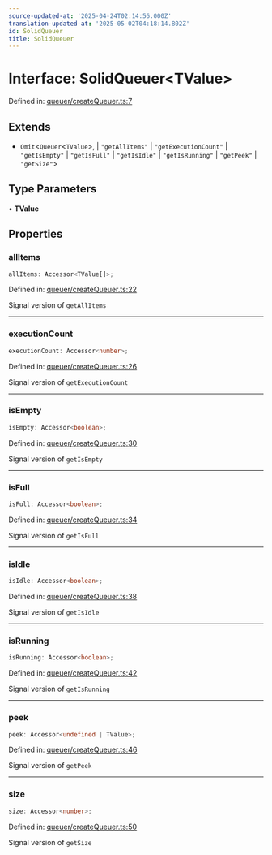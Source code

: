 ```yaml
---
source-updated-at: '2025-04-24T02:14:56.000Z'
translation-updated-at: '2025-05-02T04:18:14.802Z'
id: SolidQueuer
title: SolidQueuer
---
```


<!-- DO NOT EDIT: this page is autogenerated from the type comments -->

# Interface: SolidQueuer\<TValue\>

Defined in: [queuer/createQueuer.ts:7](https://github.com/TanStack/pacer/blob/main/packages/solid-pacer/src/queuer/createQueuer.ts#L7)

## Extends

- `Omit`\<`Queuer`\<`TValue`\>, 
  \| `"getAllItems"`
  \| `"getExecutionCount"`
  \| `"getIsEmpty"`
  \| `"getIsFull"`
  \| `"getIsIdle"`
  \| `"getIsRunning"`
  \| `"getPeek"`
  \| `"getSize"`\>

## Type Parameters

• **TValue**

## Properties

### allItems

```ts
allItems: Accessor<TValue[]>;
```

Defined in: [queuer/createQueuer.ts:22](https://github.com/TanStack/pacer/blob/main/packages/solid-pacer/src/queuer/createQueuer.ts#L22)

Signal version of `getAllItems`

***

### executionCount

```ts
executionCount: Accessor<number>;
```

Defined in: [queuer/createQueuer.ts:26](https://github.com/TanStack/pacer/blob/main/packages/solid-pacer/src/queuer/createQueuer.ts#L26)

Signal version of `getExecutionCount`

***

### isEmpty

```ts
isEmpty: Accessor<boolean>;
```

Defined in: [queuer/createQueuer.ts:30](https://github.com/TanStack/pacer/blob/main/packages/solid-pacer/src/queuer/createQueuer.ts#L30)

Signal version of `getIsEmpty`

***

### isFull

```ts
isFull: Accessor<boolean>;
```

Defined in: [queuer/createQueuer.ts:34](https://github.com/TanStack/pacer/blob/main/packages/solid-pacer/src/queuer/createQueuer.ts#L34)

Signal version of `getIsFull`

***

### isIdle

```ts
isIdle: Accessor<boolean>;
```

Defined in: [queuer/createQueuer.ts:38](https://github.com/TanStack/pacer/blob/main/packages/solid-pacer/src/queuer/createQueuer.ts#L38)

Signal version of `getIsIdle`

***

### isRunning

```ts
isRunning: Accessor<boolean>;
```

Defined in: [queuer/createQueuer.ts:42](https://github.com/TanStack/pacer/blob/main/packages/solid-pacer/src/queuer/createQueuer.ts#L42)

Signal version of `getIsRunning`

***

### peek

```ts
peek: Accessor<undefined | TValue>;
```

Defined in: [queuer/createQueuer.ts:46](https://github.com/TanStack/pacer/blob/main/packages/solid-pacer/src/queuer/createQueuer.ts#L46)

Signal version of `getPeek`

***

### size

```ts
size: Accessor<number>;
```

Defined in: [queuer/createQueuer.ts:50](https://github.com/TanStack/pacer/blob/main/packages/solid-pacer/src/queuer/createQueuer.ts#L50)

Signal version of `getSize`
